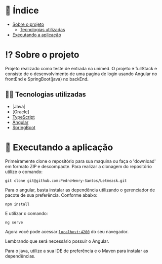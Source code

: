 # :page_with_curl: Índice

* [Sobre o projeto](#interrobang-sobre-o-projeto)
  - [Tecnologias utilizadas](#-tecnologias-utilizadas)
* [Executando a aplicação](#rocket-executando-a-aplicação)

# :interrobang: Sobre o projeto

Projeto realizado como teste de entrada na unimed. O projeto é fullStack e consiste de o desenvolvimento de uma pagina de login usando Angular no frontEnd e SpringBoot(java) no backEnd.
## 🧑‍💻 Tecnologias utilizadas

- [Java]
- [Oracle]
- [TypeScript](https://www.typescriptlang.org/)
- [Angular](https://angular.io/)
- [SpringBoot](https://spring.io/)
# :rocket: Executando a aplicação

Primeiramente clone o repositório para sua maquina ou faça o 'download' em formato ZIP e descompacte. Para realizar a clonagem do repositório utilize o comando:

    git clone git@github.com:PedroHenry-Santos/Letmeask.git

Para o angular, basta instalar as dependência utilizando o gerenciador de pacote de sua preferência. Conforme abaixo:

    npm install

E utilizar o comando:

    ng serve

Agora você pode acessar [`localhost:4200`](http://localhost:4200) do seu navegador.

Lembrando que será necessário possuir o Angular.

Para o java, utilize a sua IDE de preferência e o Maven para instalar as dependências. 

